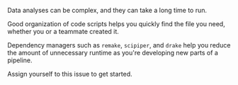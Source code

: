 Data analyses can be complex, and they can take a long time to run.

Good organization of code scripts helps you quickly find the file you need, whether you or a teammate created it.

Dependency managers such as `remake`, `scipiper`, and `drake` help you reduce the amount of unnecessary runtime as you're developing new parts of a pipeline.

Assign yourself to this issue to get started.
